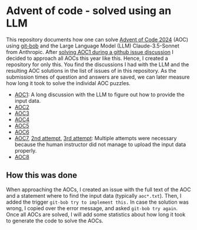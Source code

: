 # Advent of code - solved using an LLM

This repository documents how one can solve [Advent of Code 2024](https://adventofcode.com/2024) (AOC) using [git-bob](https://github.com/haesleinhuepf/git-bob-advent-of-code) and the Large Language Model (LLM) Claude-3.5-Sonnet from Anthropic.
After [solving AOC1 during a github issue discussion](https://github.com/haesleinhuepf/git-bob-playground/issues/137) I decided to approach all AOCs this year like this. 
Hence, I created a repository for only this. You find the discussions I had with the LLM and the resulting AOC solutions in the list of issues of in this repository.
As the submission times of question and answers are saved, we can later measure how long it took to solve the individal AOC puzzles.

* [AOC1](https://github.com/haesleinhuepf/git-bob-playground/issues/137): A long discussion with the LLM to figure out how to provide the input data.
* [AOC2](https://github.com/haesleinhuepf/git-bob-advent-of-code/issues/2)
* [AOC3](https://github.com/haesleinhuepf/git-bob-advent-of-code/issues/3)
* [AOC4](https://github.com/haesleinhuepf/git-bob-advent-of-code/issues/4)
* [AOC5](https://github.com/haesleinhuepf/git-bob-advent-of-code/issues/5)
* [AOC6](https://github.com/haesleinhuepf/git-bob-advent-of-code/issues/6)
* [AOC7](https://github.com/haesleinhuepf/git-bob-advent-of-code/issues/7), [2nd attempt](https://github.com/haesleinhuepf/git-bob-advent-of-code/issues/8), [3rd attempt](https://github.com/haesleinhuepf/git-bob-advent-of-code/issues/9): Multiple attempts were necessary because the human instructor did not manage to upload the input data properly.
* [AOC8](https://github.com/haesleinhuepf/git-bob-advent-of-code/issues/10)

## How this was done

When approaching the AOCs, I created an issue with the full text of the AOC and a statement where to find the input data (typically `aoc*.txt`). 
Then, I added the trigger `git-bob try to implement this.`
In case the solution was wrong, I copied over the error message, and asked `git-bob try again`. 
Once all AOCs are solved, I will add some statistics about how long it took to generate the code to solve the AOCs.
